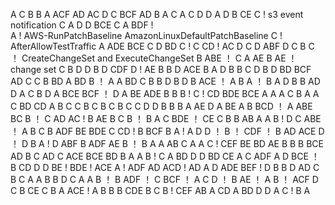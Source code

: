 A
C
B
B
A
ACF
AD
AC
D
C
BCF
AD
B
A
C
A
C
D
D
A
D
B
CE
C ! s3 event notification
C
A
D
D
BCE
C
A
BDF !  
A !  AWS-RunPatchBaseline  AmazonLinuxDefaultPatchBaseline
C ! AfterAllowTestTraffic
A
ADE
BCE
C
D
BD
C !
C
CD ! AC
D
C
D
ABF
D
C
B 
C ！ CreateChangeSet and ExecuteChangeSet 
B
ABE ！
C
A
AE
B
AE ！ change set
C
B
D
D
B
D
CDF
D !
AE
B
B
D
ACE
B
A
D
B
B
C
D
B
D
BD
BCF
AD
C
C
B
BD
A
BD
B ！
A
A
BD
C
B
B
D
B
D
B
ACE ！ 
A
B
A   ！
B
A
D
B
B
AD
D
A
C
B
D
A
BCE
BCF ！
D
A
BE
ADE
B
B 
B !
C !
CD
BDE
BCE
A
A
A
C
B
A
A
C
BD
CD
A
B
C
C
B
C
B
C
B
C
C
D
D
B
B
B
A
AE
D
A
BE
A
B
BCD ！
A
ABE
BC
B ！
C
AD
AC !
B
AE
B
C
B ！
B
A
C
BDE ！
CE
C
B
B
AB
A
A
B !
D
C
ABE ！
A
B
C
B
ADF
BE
BDE
C
CD !
B
BCF
B
A !
A
D
D ！
B ！
CDF ！
B
AD
ACE
D ！
D
B
A !
D
ABF
B
ADF
AE
B ！
B
A
A
AB
C
A
A
C !
CEF
BE
BD
AE
B
B
B
BCE
AD
B
C
AD
C
ACE
BCE
BD
B
A
A
B !
C
A
BD
D
D
BD
CE
A
C
ADF
A
D
BCE ！
B
CD
D
D
BE !
BDE ! ACE
A !
ADF
AD
ACD !
AD
A
D
ADE
BEF ! 
D
B
B
D
AD
C
B
C
A
A
B
B
D
C
A
A
B ！
B
ADF ！
C
BCF ！
A
C
D ！
B
AE ！
A 
B ！
ACF
D
C
B
CE
C B
A
ACE !
A
B
B
B
CDE
B
C
B !
CEF
AB
A
CD
A
BD
D
D
A
C !
B
A
